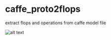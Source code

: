 # caffe_proto2flops
extract flops and operations from caffe model file

![alt text](https://github.com/ChenFengAndy/caffe_proto2flops/raw/master/summary.png)
